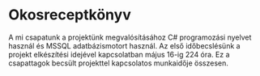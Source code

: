 # Okosreceptkönyv
A mi csapatunk a projektünk megvalósításához C# programozási nyelvet használ és MSSQL adatbázismotort használ.
Az első időbecslésünk a projekt elkészítési idejével kapcsolatban május 16-ig 224 óra. Ez a csapattagok becsült projekttel kapcsolatos munkaidője összesen.
